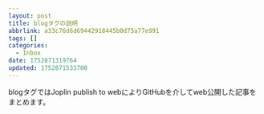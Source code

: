 ```yaml
---
layout: post
title: blogタグの説明
abbrlink: a33c76d6d69442918445b0d75a77e991
tags: []
categories:
  - Inbox
date: 1752871319764
updated: 1752871533700
---
```


blogタグではJoplin publish to webによりGitHubを介してweb公開した記事をまとめます。

 
